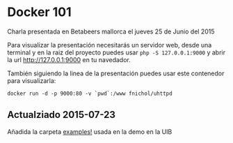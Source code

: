 # Docker 101

Charla presentada en Betabeers mallorca el jueves 25 de Junio del 2015

Para visualizar la presentación necesitarás un servidor web, desde una terminal y en la raiz del proyecto puedes usar `php -S 127.0.0.1:9000` y abrir la url http://127.0.0.1:9000 en tu navedador.

También siguiendo la linea de la presentación puedes usar este contenedor para visualizarla:

```
docker run -d -p 9000:80 -v `pwd`:/www fnichol/uhttpd
```

## Actualziado 2015-07-23

Añadida la carpeta [examples!](examples) usada en la demo en la UIB
